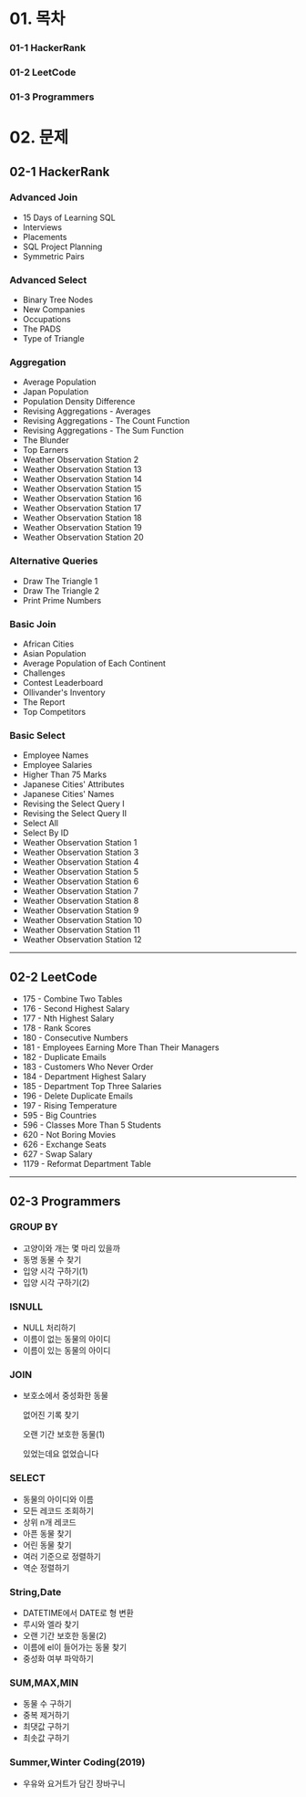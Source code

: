 # 01. 목차

### 01-1 HackerRank

### 01-2 LeetCode

### 01-3 Programmers

# 02. 문제

## 02-1 HackerRank

### Advanced Join

- 15 Days of Learning SQL
- Interviews
- Placements
- SQL Project Planning
- Symmetric Pairs

### Advanced Select

- Binary Tree Nodes
- New Companies
- Occupations
- The PADS
- Type of Triangle

### Aggregation

- Average Population
- Japan Population
- Population Density Difference
- Revising Aggregations - Averages
- Revising Aggregations - The Count Function
- Revising Aggregations - The Sum Function
- The Blunder
- Top Earners
- Weather Observation Station 2
- Weather Observation Station 13
- Weather Observation Station 14
- Weather Observation Station 15
- Weather Observation Station 16
- Weather Observation Station 17
- Weather Observation Station 18
- Weather Observation Station 19
- Weather Observation Station 20

### Alternative Queries

- Draw The Triangle 1
- Draw The Triangle 2
- Print Prime Numbers

### Basic Join

- African Cities
- Asian Population
- Average Population of Each Continent
- Challenges
- Contest Leaderboard
- Ollivander's Inventory
- The Report
- Top Competitors

### Basic Select

- Employee Names
- Employee Salaries
- Higher Than 75 Marks
- Japanese Cities' Attributes
- Japanese Cities' Names
- Revising the Select Query I
- Revising the Select Query II
- Select All
- Select By ID
- Weather Observation Station 1
- Weather Observation Station 3
- Weather Observation Station 4
- Weather Observation Station 5
- Weather Observation Station 6
- Weather Observation Station 7
- Weather Observation Station 8
- Weather Observation Station 9
- Weather Observation Station 10
- Weather Observation Station 11
- Weather Observation Station 12

<hr>

## 02-2 LeetCode

- 175 - Combine Two Tables
- 176 - Second Highest Salary
- 177 - Nth Highest Salary
- 178 - Rank Scores
- 180 - Consecutive Numbers
- 181 - Employees Earning More Than Their Managers
- 182 - Duplicate Emails
- 183 - Customers Who Never Order
- 184 - Department Highest Salary
- 185 - Department Top Three Salaries
- 196 - Delete Duplicate Emails
- 197 - Rising Temperature
- 595 - Big Countries
- 596 - Classes More Than 5 Students
- 620 - Not Boring Movies
- 626 - Exchange Seats
- 627 - Swap Salary
- 1179 - Reformat Department Table

<hr>

## 02-3 Programmers

### GROUP BY

- 고양이와 개는 몇 마리 있을까
- 동명 동물 수 찾기
- 입양 시각 구하기(1)
- 입양 시각 구하기(2)

### ISNULL 

- NULL 처리하기
- 이름이 없는 동물의 아이디
- 이름이 있는 동물의 아이디

### JOIN 

- 보호소에서 중성화한 동물

  없어진 기록 찾기

  오랜 기간 보호한 동물(1)

  있었는데요 없었습니다

### SELECT 

- 동물의 아이디와 이름
- 모든 레코드 조회하기
- 상위 n개 레코드
- 아픈 동물 찾기
- 어린 동물 찾기
- 여러 기준으로 정렬하기
- 역순 정렬하기

### String,Date 

- DATETIME에서 DATE로 형 변환
- 루시와 엘라 찾기
- 오랜 기간 보호한 동물(2)
- 이름에 el이 들어가는 동물 찾기
- 중성화 여부 파악하기

### SUM,MAX,MIN 

- 동물 수 구하기
- 중복 제거하기
- 최댓값 구하기
- 최솟값 구하기

### Summer,Winter Coding(2019)

- 우유와 요거트가 담긴 장바구니